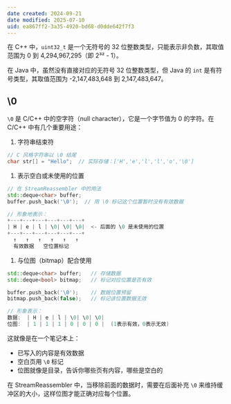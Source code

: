 ```yaml
---
date created: 2024-09-21
date modified: 2025-07-10
uid: ea867ff2-3a35-4920-bd68-d0dde642f7f3
---
```


在 C++ 中，`uint32_t` 是一个无符号的 32 位整数类型，只能表示非负数，其取值范围为 0 到 4,294,967,295（即 2³² - 1）。

在 Java 中，虽然没有直接对应的无符号 32 位整数类型，但 Java 的 `int` 是有符号类型，其取值范围为 -2,147,483,648 到 2,147,483,647。

## \0

`\0` 是 C/C++ 中的空字符（null character），它是一个字节值为 0 的字符。在 C/C++ 中有几个重要用途：

1. 字符串结束符

```cpp
// C 风格字符串以 \0 结尾
char str[] = "Hello";  // 实际存储：['H','e','l','l','o','\0']
```

1. 表示空白或未使用的位置

```cpp
// 在 StreamReassembler 中的用法
std::deque<char> buffer;
buffer.push_back('\0');  // 用 \0 标记这个位置暂时没有有效数据

// 形象地表示：
+---+---+---+---+---+---+
| H | e | l | \0| \0| \0|  <- 后面的 \0 是未使用的位置
+---+---+---+---+---+---+
  ↑   ↑   ↑   ↑   ↑   ↑
  有效数据   空位置标记
```

1. 与位图（bitmap）配合使用

```cpp
std::deque<char> buffer;   // 存储数据
std::deque<bool> bitmap;   // 标记对应位置是否有效

buffer.push_back('\0');    // 数据位置预留
bitmap.push_back(false);   // 标记该位置数据无效

// 形象表示：
数据:  | H | e | l | \0| \0| \0|
位图:  | 1 | 1 | 1 | 0 | 0 | 0 |  (1表示有效，0表示无效)
```

这就像是在一个笔记本上：

- 已写入的内容是有效数据
- 空白页用 `\0` 标记
- 位图就像是目录，告诉你哪些页有内容，哪些是空白的

在 StreamReassembler 中，当移除前面的数据时，需要在后面补充 `\0` 来维持缓冲区的大小，这样位图才能正确对应每个位置。

